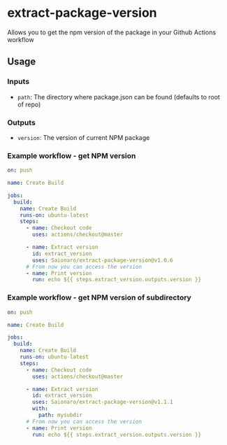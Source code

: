 # extract-package-version

Allows you to get the npm version of the package in your Github Actions workflow

## Usage

### Inputs

- `path`: The directory where package.json can be found (defaults to root of repo)

### Outputs

- `version`: The version of current NPM package

### Example workflow - get NPM version

```yaml
on: push

name: Create Build

jobs:
  build:
    name: Create Build
    runs-on: ubuntu-latest
    steps:
      - name: Checkout code
        uses: actions/checkout@master

      - name: Extract version
        id: extract_version
        uses: Saionaro/extract-package-version@v1.0.6
      # From now you can access the version
      - name: Print version
        run: echo ${{ steps.extract_version.outputs.version }}
```

### Example workflow - get NPM version of subdirectory

```yaml
on: push

name: Create Build

jobs:
  build:
    name: Create Build
    runs-on: ubuntu-latest
    steps:
      - name: Checkout code
        uses: actions/checkout@master

      - name: Extract version
        id: extract_version
        uses: Saionaro/extract-package-version@v1.1.1
        with:
          path: mysubdir
      # From now you can access the version
      - name: Print version
        run: echo ${{ steps.extract_version.outputs.version }}
```
